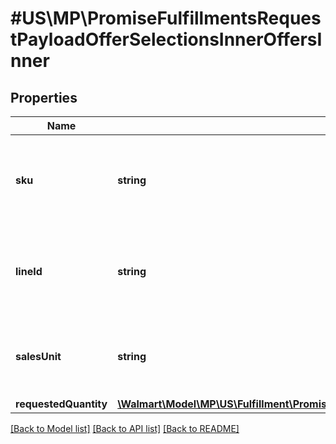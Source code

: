 # #US\MP\PromiseFulfillmentsRequestPayloadOfferSelectionsInnerOffersInner

## Properties

Name | Type | Description | Notes
------------ | ------------- | ------------- | -------------
**sku** | **string** | The identifier of the item in seller system (vendor sku). |
**lineId** | **string** | The identifier (UUID) for each line assigned by seller systems. |
**salesUnit** | **string** | Sales unit type. Currently supported type : 'EACH' |
**requestedQuantity** | [**\Walmart\Model\MP\US\Fulfillment\PromiseFulfillmentsRequestPayloadOfferSelectionsInnerOffersInnerRequestedQuantity**](PromiseFulfillmentsRequestPayloadOfferSelectionsInnerOffersInnerRequestedQuantity.md) |  |


[[Back to Model list]](../) [[Back to API list]](../../Api/US/MP) [[Back to README]](../../README.md)
